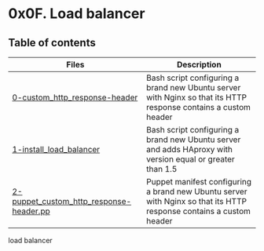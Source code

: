 # 0x0F. Load balancer

## Table of contents
Files | Description
----- | -----------
[0-custom_http_response-header](./0-custom_http_response-header) | Bash script configuring a brand new Ubuntu server with Nginx so that its HTTP response contains a custom header
[1-install_load_balancer](./1-install_load_balancer) | Bash script configuring a brand new Ubuntu server and adds HAproxy with version equal or greater than 1.5
[2-puppet_custom_http_response-header.pp](./2-puppet_custom_http_response-header.pp) | Puppet manifest configuring a brand new Ubuntu server with Nginx so that its HTTP response contains a custom header
load balancer
